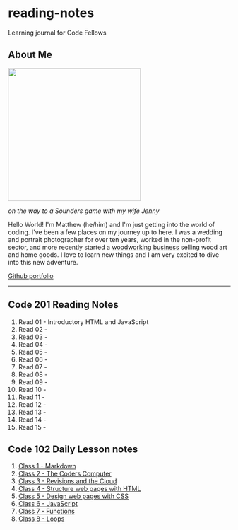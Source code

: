 # reading-notes
Learning journal for Code Fellows

## About Me

<img src="https://user-images.githubusercontent.com/106119331/170121988-12ab9569-1f92-43df-90c4-e6ec3e9a202f.jpg" width=300>

*on the way to a Sounders game with my wife Jenny*

Hello World! I'm Matthew (he/him) and I'm just getting into the world of coding. I've been a few places on my journey up to here. I was a wedding and portrait photographer for over ten years, worked in the non-profit sector, and more recently started a [woodworking business](https://www.zoewoodworks.com) selling wood art and home goods. I love to learn new things and I am very excited to dive into this new adventure. 
  
[Github portfolio](https://github.com/MatthewGebhart)

----

## Code 201 Reading Notes

1. Read 01 - Introductory HTML and JavaScript
2. Read 02 - 
3. Read 03 - 
4. Read 04 - 
5. Read 05 - 
6. Read 06 - 
7. Read 07 - 
8. Read 08 - 
9. Read 09 - 
10. Read 10 - 
11. Read 11 - 
12. Read 12 - 
13. Read 13 - 
14. Read 14 - 
15. Read 15 - 

## Code 102 Daily Lesson notes

1. [Class 1 - Markdown](./Class-1.md)
2. [Class 2 - The Coders Computer](./Class-2.md)
3. [Class 3 - Revisions and the Cloud](./Class-3.md)
4. [Class 4 - Structure web pages with HTML](./Class-4.md)
5. [Class 5 - Design web pages with CSS](./Class-5.md)
6. [Class 6 - JavaScript](./Class-6.md)
7. [Class 7 - Functions](./Class-7.md)
8. [Class 8 - Loops](./Class-8.md)
  
